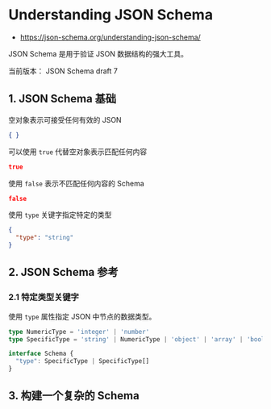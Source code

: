 # Understanding JSON Schema

- <https://json-schema.org/understanding-json-schema/>

JSON Schema 是用于验证 JSON 数据结构的强大工具。

当前版本： JSON Schema draft 7

## 1. JSON Schema 基础

空对象表示可接受任何有效的 JSON

```json
{ }
```

可以使用 `true` 代替空对象表示匹配任何内容

```json
true
```

使用 `false` 表示不匹配任何内容的 Schema

```json
false
```

使用 `type` 关键字指定特定的类型

```json
{
  "type": "string"
}
```


## 2. JSON Schema 参考

### 2.1 特定类型关键字

使用 `type` 属性指定 JSON 中节点的数据类型。

```ts
type NumericType = 'integer' | 'number'
type SpecificType = 'string' | NumericType | 'object' | 'array' | 'boolean' | 'null'

interface Schema {
  "type": SpecificType | SpecificType[]
}
```


## 3. 构建一个复杂的 Schema

